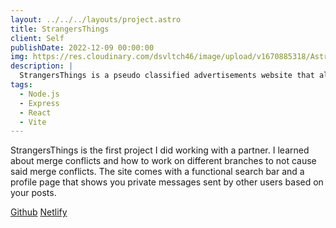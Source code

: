 ```yaml
---
layout: ../../../layouts/project.astro
title: StrangersThings
client: Self
publishDate: 2022-12-09 00:00:00
img: https://res.cloudinary.com/dsvltch46/image/upload/v1670885318/Astro%20Portfolio/Images/strangers_nelgvg.png?fit=crop&w=1400&h=700&q=75
description: |
  StrangersThings is a pseudo classified advertisements website that allows the users to view and post local advertisements.
tags:
  - Node.js
  - Express
  - React
  - Vite
---
```


StrangersThings is the first project I did working with a partner. I learned about merge conflicts and how to work on different branches to not cause said merge conflicts. The site comes with a functional search bar and a profile page that shows you private messages sent by other users based on your posts.

<div>
<a href="https://github.com/Wilsonrchen/strangersThings">Github</a>
<a href="https://milly-and-wilson-strangers-things.netlify.app">Netlify</a>
</div>
